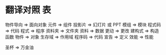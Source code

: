 # 翻译对照 表


物件导向 => 面向对象
元件 => 组件
投影片 => 幻灯片 或  PPT
模组 => 模块
程式码 => 代码
程式 => 程序
资料夹 => 文件夹
资料 => 数据
更动 => 更改
建构式 => 构造函数
物件 => 对象
生存域 => 作用域
程序码 => 代码
宣告 => 定义
效能 => 性能

圣杯 => 万金油
